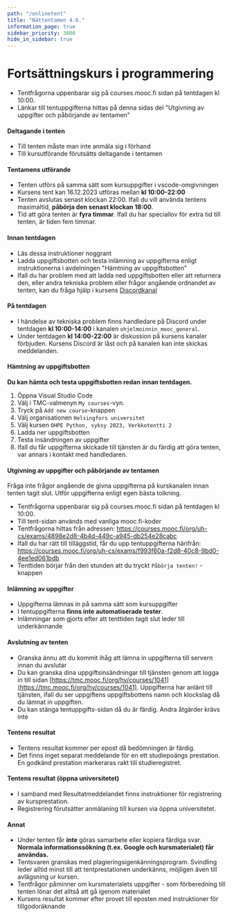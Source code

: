 ```yaml
---
path: "/onlinetent"
title: "Nättentamen 4.6."
information_page: true
sidebar_priority: 3000
hide_in_sidebar: true
---
```


# Fortsättningskurs i programmering

* Tentfrågorna uppenbarar sig på courses.mooc.fi sidan på tentdagen kl 10:00.
* Länkar till tentuppgifterna hittas på denna sidas del "Utgivning av uppgifter och påbörjande av tentamen"

#### Deltagande i tenten

* Till tenten måste man inte anmäla sig i förhand
* Till kursutförande förutsätts deltagande i tentamen

#### Tentamens utförande

* Tenten utförs på samma sätt som kursuppgifter i vscode-omgivningen
* Kursens tent kan 16.12.2023 utföras mellan **kl 10:00-22:00**
* Tenten avslutas senast klockan 22:00. Ifall du vill använda tentens maximaltid, **påbörja den senast klockan 18:00**.
* Tid att göra tenten är **fyra timmar**. Ifall du har speciallov för extra tid till tenten, är tiden fem timmar.

#### Innan tentdagen

* Läs dessa instruktioner noggrant
* Ladda uppgiftsbotten och testa inlämning av uppgifterna enligt instruktionerna i avdelningen "Hämtning av uppgiftsbotten"
* Ifall du har problem med att ladda ned uppgiftsbotten eller att returnera den, eller andra tekniska problem eller frågor angående ordnandet av tenten, kan du fråga hjälp i kursens [Discordkanal](https://study.cs.helsinki.fi/discord/join/ohjelmoinnin_mooc)

#### På tentdagen

* I händelse av tekniska problem finns handledare på Discord under tentdagen **kl 10:00-14:00** i kanalen `ohjelmoinnin_mooc_general`.
* Under tentdagen **kl 14:00-22:00** är diskussion på kursens kanaler förbjuden. Kursens Discord är låst och på kanalen kan inte skickas meddelanden.

#### Hämtning av uppgiftsbotten

**Du kan hämta och testa uppgiftsbotten redan innan tentdagen.**

1. Öppna Visual Studio Code
2. Välj i TMC-valmenyn `My courses`-vyn.
3. Tryck på `Add new course`-knappen
4. Välj organisationen `Helsingfors universitet`
5. Välj kursen `OHPE Python, syksy 2023, Verkkotentti 2`
6. Ladda ner uppgiftsbotten
7. Testa insändningen av uppgifter
8. Ifall du får uppgifterna skickade till tjänsten är du färdig att göra tenten, var annars i kontakt med handledaren.

#### Utgivning av uppgifter och påbörjande av tentamen

<notice>
Fråga inte frågor angående de givna uppgifterna på kurskanalen innan tenten tagit slut. Utför uppgifterna enligt egen bästa tolkning.
</notice>

* Tentfrågorna uppenbarar sig på courses.mooc.fi sidan på tentdagen kl 10:00.
* Till tent-sidan används med vanliga mooc.fi-koder
* Tentfrågorna hittas från adressen: <a href="https://courses.mooc.fi/org/uh-cs/exams/4898e2d8-4b4d-449c-a945-db254e28cabc">https://courses.mooc.fi/org/uh-cs/exams/4898e2d8-4b4d-449c-a945-db254e28cabc</a>
* Ifall du har rätt till tilläggstid, får du upp tentuppgifterna härifrån: <a href="https://courses.mooc.fi/org/uh-cs/exams/f993f60a-f2d8-40c8-9bd0-4ee1ed061bdb">https://courses.mooc.fi/org/uh-cs/exams/f993f60a-f2d8-40c8-9bd0-4ee1ed061bdb</a>
* Tenttiden börjar från den stunden att du tryckt `Påbörja tenten!` -knappen


#### Inlämning av uppgifter

* Uppgifterna lämnas in på samma sätt som kursuppgifter
* I tentuppgifterna **finns inte automatiserade tester**.
* Inlämningar som gjorts efter att tenttiden tagit slut leder till underkännande

#### Avslutning av tenten

* Granska ännu att du kommit ihåg att lämna in uppgifterna till servern innan du avslutar
* Du kan granska dina uppgiftsinsändningar till tjänsten genom att logga in till sidan [https://tmc.mooc.fi/org/hy/courses/1041](https://tmc.mooc.fi/org/hy/courses/1041). Uppgifterna har anlänt till tjänsten, ifall du ser uppgiftens uppgiftsbottens namn och klockslag då du lämnat in uppgiften.
* Du kan stänga tentuppgifts-sidan då du är färdig. Andra åtgärder krävs inte

#### Tentens resultat

* Tentens resultat kommer per epost då bedömningen är färdig.
* Det finns inget separat meddelande för en ett studiepoängs prestation. En godkänd prestation markeraras rakt till studieregistret.

#### Tentens resultat (öppna universitetet)

* I samband med Resultatmeddelandet finns instruktioner för registrering av kursprestation.
* Registrering förutsätter anmälaning till kursen via öppna universitetet.

#### Annat

* Under tenten får **inte** göras samarbete eller kopiera färdiga svar. **Normala informationssökning (t.ex. Google och kursmaterialet) får användas.**
* Tentsvaren granskas med plagieringsigenkänningsprogram. Svindling leder alltid minst till att tentprestationen underkänns, möjligen även till avlägsning ur kursen.
* Tentfrågor påminner om kursmaterialets uppgifter - som förberedning till tenten lönar det alltså att gå igenom materialet
* Kursens resultat kommer efter provet till eposten med instruktioner för tillgodoräknande
